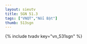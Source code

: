 ```yaml
---
layout: sieutv
title: SGN 51.3
tags: ["VNQT","Nổi Bật"]
thumb: 513sgn
---
```

{% include tvadv key="vn_531sgn" %}
